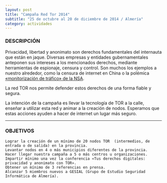 ```yaml
---
layout: post
title: "Campaña Red Tor 2014"
subtitle: "25 de octubre al 20 de diciembre de 2014 / Almería"
category: actividades
---
```


### DESCRIPCIÓN

Privacidad, libertad y anonimato son derechos fundamentales del internauta que
están en jaque. Diversas empresas y entidades gubernamentales anteponen sus
intereses a los mencionados derechos, mediante herramientas de espionaje,
censura y control. Son muchos los ejemplos a nuestro alrededor, como la
censura de internet en China o la polémica [«monitorización de tráfico» de la
NSA][1].

La red TOR nos permite defender estos derechos de una forma fiable y segura.

La intención de la campaña es llevar la tecnología de TOR a la calle, enseñar
a utilizar esta red y animar a la creación de nodos. Esperamos que estas
acciones ayuden a hacer de internet un lugar más seguro.

<hr>

### OBJETIVOS

    Lograr la creación de un mínimo de 20 nodos TOR  (intermedios, de entrada o de salida) en la provincia.
    Levantar nodos en 4 o más municipios diferentes de la provincia.
    Hacer llegar nuestra campaña a 5 o más centros u organizaciones.
    Impartir mínimo una vez la conferencia «Tus derechos digitales: privacidad y anonimato con TOR».
    Obtener un mínimo de 3 referencias en prensa.
    Alcanzar 5 miembros nuevos a GESIAL (Grupo de Estudio Seguridad Informática de Almería).



[1]: http://en.wikipedia.org/wiki/Global_surveillance_disclosures_%282013%E2%80%93present%29